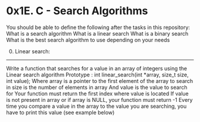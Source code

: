 0x1E. C - Search Algorithms
===========================
You should be able to define the following after the tasks in this repository:
What is a search algorithm
What is a linear search
What is a binary search
What is the best search algorithm to use depending on your needs

0. Linear search:
----------------
Write a function that searches for a value in an array of integers using the Linear search algorithm
Prototype : int linear_search(int *array, size_t size, int value);
Where array is a pointer to the first element of the array to search in
size is the number of elements in array
And value is the value to search for
Your function must return the first index where value is located
If value is not present in array or if array is NULL, your function must return -1
Every time you compare a value in the array to the value you are searching, you have to print this value (see example below)
